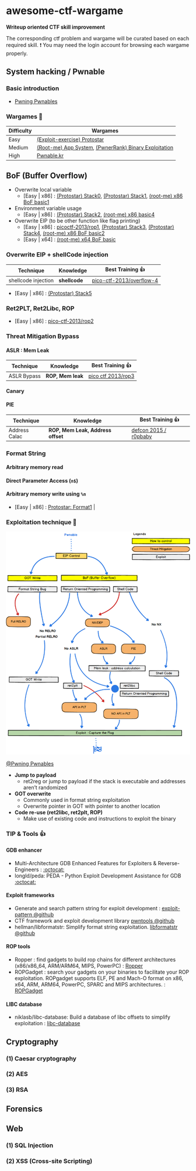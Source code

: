 # awesome-ctf-wargame

**Writeup oriented CTF skill improvement**

The corresponding ctf problem and wargame will be curated based on each required skill. 
:exclamation:  You may need the login account for browsing each wargame properly.

## System hacking / Pwnable

### Basic introduction

- [Pwning Pwnables](https://dc416.com/wp-content/uploads/2016/07/Session-2-Harold-Rodriguez-Pwning-pwnables.pdf)

###  Wargames :pencil: 

| Difficulty | Wargames | 
|------------|----------|
| Easy | [(Exploit-exercise) Protostar](https://exploit-exercises.com/protostar/) |
| Medium | [(Root-me) App System](https://www.root-me.org/en/Challenges/App-System/), [(PwnerRank) Binary Exploitation](https://www.pwnerrank.com/categories/binary-exploitation/) |
| High | [Pwnable.kr](http://pwnable.kr/) |

## BoF (Buffer Overflow)

- Overwrite local variable
    - [Easy | x86] : [(Protostar) Stack0](https://exploit-exercises.com/protostar/stack0/), [(Protostar) Stack1](https://exploit-exercises.com/protostar/stack1/), [(root-me) x86 BoF basic1](https://www.root-me.org/en/Challenges/App-System/ELF-x86-Stack-buffer-overflow-basic-1)
- Environment variable usage
    - [Easy | x86] : [(Protostar) Stack2](https://exploit-exercises.com/protostar/stack2/), [(root-me) x86 basic4](https://www.root-me.org/en/Challenges/App-System/ELF-x86-Stack-buffer-overflow-basic-4)
- Overwrite EIP (to be other function like flag printing)
    - [Easy | x86] : [picoctf-2013/rop1](https://github.com/ctfs/write-ups-2013/tree/master/pico-ctf-2013/rop-1),  [(Protostar) Stack3](https://exploit-exercises.com/protostar/stack3/), [(Protostar) Stack4](https://exploit-exercises.com/protostar/stack4/), [(root-me) x86 BoF basic2](https://www.root-me.org/en/Challenges/App-System/) 
    - [Easy | x64] : [(root-me) x64 BoF basic](https://www.root-me.org/en/Challenges/App-System/ELF-x64-Stack-buffer-overflow-basic)

### Overwrite EIP + shellCode injection

| Technique | Knowledge     |  Best Training :thumbsup: |
|-----------|---------------|-----------|
| shellcode injection | **shellcode**   | [pico-ctf-2013/overflow-4](https://github.com/ctfs/write-ups-2013/tree/master/pico-ctf-2013/overflow-4)  |


- [Easy | x86] : [(Protostar) Stack5](https://exploit-exercises.com/protostar/stack5/)

### Ret2PLT, Ret2Libc, ROP

- [Easy | x86] : [pico-ctf-2013/rop2](https://github.com/ctfs/write-ups-2013/tree/master/pico-ctf-2013/rop-2)


### Threat Mitigation Bypass

#### ASLR : **Mem Leak**

| Technique | Knowledge     |  Best Training :thumbsup: |
|-----------|---------------|-----------|
| ASLR Bypass | **ROP, Mem leak**  |  [pico ctf 2013/rop3](https://github.com/ctfs/write-ups-2013/tree/master/pico-ctf-2013/rop-3)         |

#### Canary

#### PIE

| Technique | Knowledge     |  Best Training :thumbsup: |
|-----------|---------------|-----------|
| Address Calac  | **ROP, Mem Leak, Address offset** | [defcon 2015 / r0pbaby](https://github.com/ctfs/write-ups-2015/tree/master/defcon-qualifier-ctf-2015/babys-first/r0pbaby) |


### Format String

#### Arbitrary memory read

#### Direct Parameter Access (`n$`)

#### Arbitrary memory write using `%n`

- [Easy | x86] : [Protostar: Format1](https://exploit-exercises.com/protostar/format1/) |


### Exploitation technique  :star2:

![img](https://raw.githubusercontent.com/2O2L2H/awesome-ctf-wargame/master/roadmap/pwnable/pwnable.png)

[@Pwning Pwnables](https://dc416.com/wp-content/uploads/2016/07/Session-2-Harold-Rodriguez-Pwning-pwnables.pdf)

- **Jump to payload**
    - ret2reg or jump to payload if the stack is executable and addresses aren’t randomized 
- **GOT overwrite**
    - Commonly used in format string exploitation
    - Overwrite pointer in GOT with pointer to another location
- **Code re-use (ret2libc, ret2plt, ROP)**
    - Make use of existing code and instructions to exploit the binary 

### TIP & Tools  :+1: 

#### GDB enhancer

- Multi-Architecture GDB Enhanced Features for Exploiters & Reverse-Engineers : [:octocat:](https://github.com/hugsy/gef)
- longld/peda: PEDA - Python Exploit Development Assistance for GDB [:octocat:](https://github.com/longld/peda)

#### Exploit frameworks

- Generate and search pattern string for exploit development : [exploit-pattern @github](https://github.com/Svenito/exploit-pattern)
- CTF framework and exploit development library [pwntools @github](https://github.com/Gallopsled/pwntools)
- hellman/libformatstr: Simplify format string exploitation. [libformatstr @github](https://github.com/hellman/libformatstr)

#### ROP tools

- Ropper : find gadgets to build rop chains for different architectures (x86/x86_64, ARM/ARM64, MIPS, PowerPC) : [Ropper](https://github.com/sashs/Ropper)
- ROPGadget : search your gadgets on your binaries to facilitate your ROP exploitation. ROPgadget supports ELF, PE and Mach-O format on x86, x64, ARM, ARM64, PowerPC, SPARC and MIPS architectures. : [ROPGadget](https://github.com/JonathanSalwan/ROPgadget)

#### LIBC database

- niklasb/libc-database: Build a database of libc offsets to simplify exploitation : [libc-database](https://github.com/niklasb/libc-database)



## Cryptography

### (1) Caesar cryptography

### (2) AES

### (3) RSA


## Forensics


## Web

### (1) SQL Injection

### (2) XSS (Cross-site Scripting)




